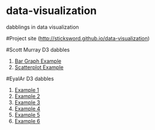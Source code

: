 # data-visualization
dabblings in data visualization

#Project site
(http://sticksword.github.io/data-visualization)

#Scott Murray D3 dabbles
1. [Bar Graph Example](http://sticksword.github.io/data-visualization/Scott%20Murray%20d3%20example/bargraph.html)
2. [Scatterplot Example](http://sticksword.github.io/data-visualization/Scott%20Murray%20d3%20example/scatterplot.html)

#EyalAr D3 dabbles

1. [Example 1](http://sticksword.github.io/data-visualization/EyalAr%20d3%20example/index.html?1!0)
2. [Example 2](http://sticksword.github.io/data-visualization/EyalAr%20d3%20example/index.html?2!1)
3. [Example 3](http://sticksword.github.io/data-visualization/EyalAr%20d3%20example/index.html?3!1)
4. [Example 4](http://sticksword.github.io/data-visualization/EyalAr%20d3%20example/index.html?4!1)
5. [Example 5](http://sticksword.github.io/data-visualization/EyalAr%20d3%20example/index.html?5!1)
6. [Example 6](http://sticksword.github.io/data-visualization/EyalAr%20d3%20example/index.html?6!0)
